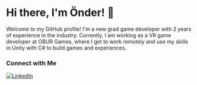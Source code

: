 # Hi there, I'm Önder! 👋

Welcome to my GitHub profile! I'm a new grad game developer with 2 years of experience in the industry. Currently, I am working as a VR game developer at OBUR Games, where I get to work remotely and use my skills in Unity with C# to build games and experiences.

### Connect with Me

[![LinkedIn][linkedin-shield]][linkedin]

[linkedin]: https://www.linkedin.com/in/%C3%B6nderbalta/
[linkedin-shield]: https://img.shields.io/badge/-LinkedIn-black.svg?style=for-the-badge&logo=linkedin&colorB=555

